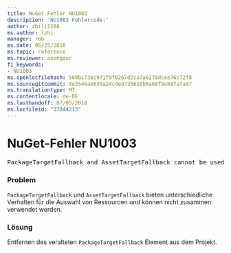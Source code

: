 ```yaml
---
title: NuGet-Fehler NU1003
description: 'NU1003 Fehlercode:'
author: zhili1208
ms.author: lzhi
manager: rob
ms.date: 06/25/2018
ms.topic: reference
ms.reviewer: anangaur
f1_keywords:
- NU1003
ms.openlocfilehash: 500bc736c971f9f0267d2ca7a6278dcee76c72f8
ms.sourcegitcommit: 8e3546ab630a24cde8725610b6a68f8eb87afa47
ms.translationtype: MT
ms.contentlocale: de-DE
ms.lasthandoff: 07/05/2018
ms.locfileid: "37844213"
---
```

# <a name="nuget-error-nu1003"></a>NuGet-Fehler NU1003

<pre>PackageTargetFallback and AssetTargetFallback cannot be used together. Remove PackageTargetFallback(deprecated) references from the project environment.</pre>

### <a name="issue"></a>Problem
`PackageTargetFallback` und `AssetTargetFallback` bieten unterschiedliche Verhalten für die Auswahl von Ressourcen und können nicht zusammen verwendet werden.

### <a name="solution"></a>Lösung
Entfernen des veralteten `PackageTargetFallback` Element aus dem Projekt.